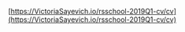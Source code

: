 [https://VictoriaSayevich.io/rsschool-2019Q1-cv/cv](https://VictoriaSayevich.io/rsschool-2019Q1-cv/cv)
